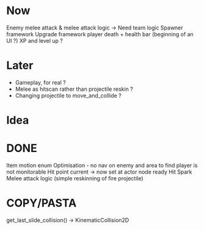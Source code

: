# Now
Enemy melee attack & melee attack logic -> Need team logic
Spawner framework 
Upgrade framework
player death + health bar (beginning of an UI ?)
XP and level up ?

# Later
+ Gameplay, for real ?
+ Melee as hitscan rather than projectile reskin ?
+ Changing projectile to move_and_collide ?

# Idea

# DONE
Item motion enum
Optimisation - no nav on enemy and area to find player is not monitorable
Hit point current -> now set at actor node ready
Hit Spark
Melee attack logic (simple reskinning of fire projectile)

# COPY/PASTA
get_last_slide_collision() -> KinematicCollision2D
